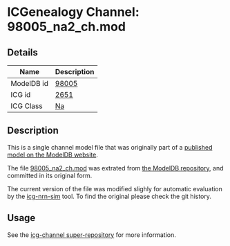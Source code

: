 # ICGenealogy Channel: 98005\_na2\_ch.mod

## Details

Name | Description
---- | -----------
ModelDB id | [98005](http://senselab.med.yale.edu/ModelDB/ShowModel.cshtml?model=98005)
ICG id | [2651](http://icg.neurotheory.ox.ac.uk/channels/2/2651)
ICG Class | [Na](http://icg.neurotheory.ox.ac.uk/channels/2)

## Description

This is a single channel model file that was originally part of a [published model on the ModelDB website](http://senselab.med.yale.edu/mModelDB/ShowModel.cshtml?model=98005).


The file [98005\_na2\_ch.mod](98005_na2_ch.mod) was extrated from [the ModelDB repository](http://senselab.med.yale.edu/ModelDB/ShowModel.cshtml?model=98005), and committed in its original form.

The current version of the file was modified slighly for automatic evaluation by the [icg-nrn-sim](https://github.com/icgenealogy/icg-nrn-sim) tool. To find the original please check the git history.


## Usage

See the [icg-channel super-repository](https://github.com/icgenealogy/icg-channels) for more information.